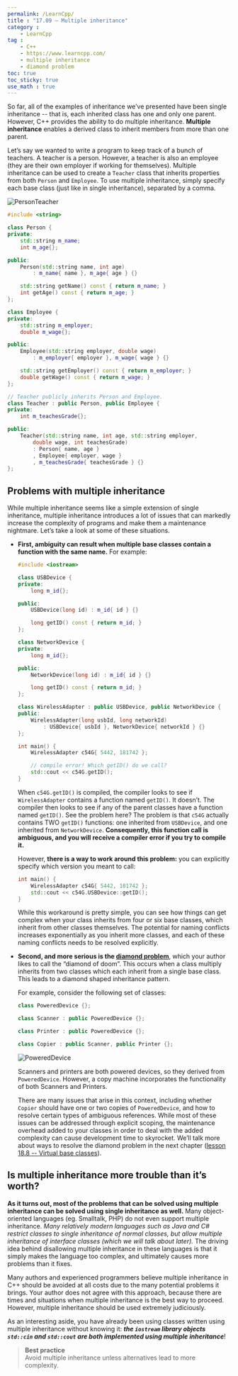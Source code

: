 ```yaml
---
permalink: /LearnCpp/
title : "17.09 — Multiple inheritance"
category :
    - LearnCpp
tag : 
    - C++
    - https://www.learncpp.com/
    - multiple inheritance
    - diamond problem
toc: true  
toc_sticky: true 
use_math : true
---
```



So far, all of the examples of inheritance we’ve presented have been single inheritance -- that is, each inherited class has one and only one parent. However, C++ provides the ability to do multiple inheritance. **Multiple inheritance** enables a derived class to inherit members from more than one parent.

Let’s say we wanted to write a program to keep track of a bunch of teachers. A teacher is a person. However, a teacher is also an employee (they are their own employer if working for themselves). Multiple inheritance can be used to create a `Teacher` class that inherits properties from both `Person` and `Employee`. To use multiple inheritance, simply specify each base class (just like in single inheritance), separated by a comma.

![PersonTeacher](https://www.learncpp.com/images/CppTutorial/Section11/PersonTeacher.gif)

```c++
#include <string>

class Person {
private:
    std::string m_name;
    int m_age{};

public:
    Person(std::string name, int age)
        : m_name{ name }, m_age{ age } {}

    std::string getName() const { return m_name; }
    int getAge() const { return m_age; }
};

class Employee {
private:
    std::string m_employer;
    double m_wage{};

public:
    Employee(std::string employer, double wage)
        : m_employer{ employer }, m_wage{ wage } {}

    std::string getEmployer() const { return m_employer; }
    double getWage() const { return m_wage; }
};

// Teacher publicly inherits Person and Employee.
class Teacher : public Person, public Employee {
private:
    int m_teachesGrade{};

public:
    Teacher(std::string name, int age, std::string employer,
        double wage, int teachesGrade)
        : Person{ name, age }
        , Employee{ employer, wage }
        , m_teachesGrade{ teachesGrade } {}
};
```


## Problems with multiple inheritance

While multiple inheritance seems like a simple extension of single inheritance, multiple inheritance introduces a lot of issues that can markedly increase the complexity of programs and make them a maintenance nightmare. Let’s take a look at some of these situations.

- **First, ambiguity can result when multiple base classes contain a function with the same name.** For example:

    ```c++
    #include <iostream>

    class USBDevice {
    private:
        long m_id{};

    public:
        USBDevice(long id) : m_id{ id } {}

        long getID() const { return m_id; }
    };

    class NetworkDevice {
    private:
        long m_id{};

    public:
        NetworkDevice(long id) : m_id{ id } {}

        long getID() const { return m_id; }
    };

    class WirelessAdapter : public USBDevice, public NetworkDevice {
    public:
        WirelessAdapter(long usbId, long networkId)
            : USBDevice{ usbId }, NetworkDevice{ networkId } {}
    };

    int main() {
        WirelessAdapter c54G{ 5442, 181742 };

        // compile error! Which getID() do we call?
        std::cout << c54G.getID(); 
    }
    ```

    When `c54G.getID()` is compiled, the compiler looks to see if `WirelessAdapter` contains a function named `getID()`. It doesn’t. The compiler then looks to see if any of the parent classes have a function named `getID()`. See the problem here? The problem is that `c54G` actually contains TWO `getID()` functions: one inherited from `USBDevice`, and one inherited from `NetworkDevice`. **Consequently, this function call is ambiguous, and you will receive a compiler error if you try to compile it.**

    However, **there is a way to work around this problem:** you can explicitly specify which version you meant to call:

    ```c++
    int main() {
        WirelessAdapter c54G{ 5442, 181742 };
        std::cout << c54G.USBDevice::getID();
    }
    ```

    While this workaround is pretty simple, you can see how things can get complex when your class inherits from four or six base classes, which inherit from other classes themselves. The potential for naming conflicts increases exponentially as you inherit more classes, and each of these naming conflicts needs to be resolved explicitly.

- **Second, and more serious is the [**diamond problem**](https://en.wikipedia.org/wiki/Diamond_problem)**, which your author likes to call the “diamond of doom”. This occurs when a class multiply inherits from two classes which each inherit from a single base class. This leads to a diamond shaped inheritance pattern.

    For example, consider the following set of classes:

    ```c++
    class PoweredDevice {};

    class Scanner : public PoweredDevice {};

    class Printer : public PoweredDevice {};

    class Copier : public Scanner, public Printer {};
    ```

    ![PoweredDevice](https://www.learncpp.com/images/CppTutorial/Section11/PoweredDevice.gif)

    Scanners and printers are both powered devices, so they derived from `PoweredDevice`. However, a copy machine incorporates the functionality of both Scanners and Printers.

    There are many issues that arise in this context, including whether `Copier` should have one or two copies of `PoweredDevice`, and how to resolve certain types of ambiguous references. While most of these issues can be addressed through explicit scoping, the maintenance overhead added to your classes in order to deal with the added complexity can cause development time to skyrocket. We’ll talk more about ways to resolve the diamond problem in the next chapter ([lesson 18.8 -- Virtual base classes](https://www.learncpp.com/cpp-tutorial/virtual-base-classes/)).


## Is multiple inheritance more trouble than it’s worth?

**As it turns out, most of the problems that can be solved using multiple inheritance can be solved using single inheritance as well.** Many object-oriented languages (eg. Smalltalk, PHP) do not even support multiple inheritance. *Many relatively modern languages such as Java and C# restrict classes to single inheritance of normal classes, but allow multiple inheritance of interface classes (which we will talk about later).* The driving idea behind disallowing multiple inheritance in these languages is that it simply makes the language too complex, and ultimately causes more problems than it fixes.

Many authors and experienced programmers believe multiple inheritance in C++ should be avoided at all costs due to the many potential problems it brings. Your author does not agree with this approach, because there are times and situations when multiple inheritance is the best way to proceed. However, multiple inheritance should be used extremely judiciously.

As an interesting aside, you have already been using classes written using multiple inheritance without knowing it: ***the `iostream` library objects `std::cin` and `std::cout` are both implemented using multiple inheritance***!

>**Best practice**  
Avoid multiple inheritance unless alternatives lead to more complexity.
